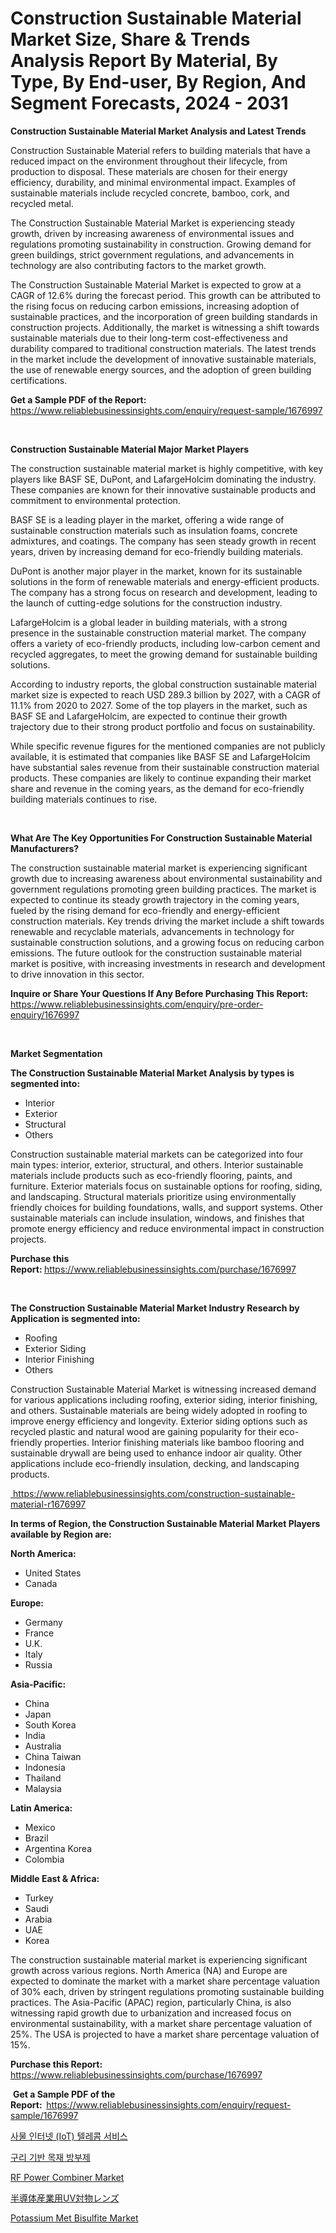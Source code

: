<p><h1>Construction Sustainable Material Market Size, Share & Trends Analysis Report By Material, By Type, By End-user, By Region, And Segment Forecasts, 2024 - 2031</h1></p><p><strong>Construction Sustainable Material Market Analysis and Latest Trends</strong></p>
<p><p>Construction Sustainable Material refers to building materials that have a reduced impact on the environment throughout their lifecycle, from production to disposal. These materials are chosen for their energy efficiency, durability, and minimal environmental impact. Examples of sustainable materials include recycled concrete, bamboo, cork, and recycled metal.</p><p>The Construction Sustainable Material Market is experiencing steady growth, driven by increasing awareness of environmental issues and regulations promoting sustainability in construction. Growing demand for green buildings, strict government regulations, and advancements in technology are also contributing factors to the market growth.</p><p>The Construction Sustainable Material Market is expected to grow at a CAGR of 12.6% during the forecast period. This growth can be attributed to the rising focus on reducing carbon emissions, increasing adoption of sustainable practices, and the incorporation of green building standards in construction projects. Additionally, the market is witnessing a shift towards sustainable materials due to their long-term cost-effectiveness and durability compared to traditional construction materials. The latest trends in the market include the development of innovative sustainable materials, the use of renewable energy sources, and the adoption of green building certifications.</p></p>
<p><strong>Get a Sample PDF of the Report:&nbsp;</strong> <a href="https://www.reliablebusinessinsights.com/enquiry/request-sample/1676997">https://www.reliablebusinessinsights.com/enquiry/request-sample/1676997</a></p>
<p>&nbsp;</p>
<p><strong>Construction Sustainable Material Major Market Players</strong></p>
<p><p>The construction sustainable material market is highly competitive, with key players like BASF SE, DuPont, and LafargeHolcim dominating the industry. These companies are known for their innovative sustainable products and commitment to environmental protection.</p><p>BASF SE is a leading player in the market, offering a wide range of sustainable construction materials such as insulation foams, concrete admixtures, and coatings. The company has seen steady growth in recent years, driven by increasing demand for eco-friendly building materials.</p><p>DuPont is another major player in the market, known for its sustainable solutions in the form of renewable materials and energy-efficient products. The company has a strong focus on research and development, leading to the launch of cutting-edge solutions for the construction industry.</p><p>LafargeHolcim is a global leader in building materials, with a strong presence in the sustainable construction material market. The company offers a variety of eco-friendly products, including low-carbon cement and recycled aggregates, to meet the growing demand for sustainable building solutions.</p><p>According to industry reports, the global construction sustainable material market size is expected to reach USD 289.3 billion by 2027, with a CAGR of 11.1% from 2020 to 2027. Some of the top players in the market, such as BASF SE and LafargeHolcim, are expected to continue their growth trajectory due to their strong product portfolio and focus on sustainability.</p><p>While specific revenue figures for the mentioned companies are not publicly available, it is estimated that companies like BASF SE and LafargeHolcim have substantial sales revenue from their sustainable construction material products. These companies are likely to continue expanding their market share and revenue in the coming years, as the demand for eco-friendly building materials continues to rise.</p></p>
<p>&nbsp;</p>
<p><strong>What Are The Key Opportunities For Construction Sustainable Material Manufacturers?</strong></p>
<p><p>The construction sustainable material market is experiencing significant growth due to increasing awareness about environmental sustainability and government regulations promoting green building practices. The market is expected to continue its steady growth trajectory in the coming years, fueled by the rising demand for eco-friendly and energy-efficient construction materials. Key trends driving the market include a shift towards renewable and recyclable materials, advancements in technology for sustainable construction solutions, and a growing focus on reducing carbon emissions. The future outlook for the construction sustainable material market is positive, with increasing investments in research and development to drive innovation in this sector.</p></p>
<p><strong>Inquire or Share Your Questions If Any Before Purchasing This Report:</strong> <a href="https://www.reliablebusinessinsights.com/enquiry/pre-order-enquiry/1676997">https://www.reliablebusinessinsights.com/enquiry/pre-order-enquiry/1676997</a></p>
<p>&nbsp;</p>
<p><strong>Market Segmentation</strong></p>
<p><strong>The Construction Sustainable Material Market Analysis by types is segmented into:</strong></p>
<p><ul><li>Interior</li><li>Exterior</li><li>Structural</li><li>Others</li></ul></p>
<p><p>Construction sustainable material markets can be categorized into four main types: interior, exterior, structural, and others. Interior sustainable materials include products such as eco-friendly flooring, paints, and furniture. Exterior materials focus on sustainable options for roofing, siding, and landscaping. Structural materials prioritize using environmentally friendly choices for building foundations, walls, and support systems. Other sustainable materials can include insulation, windows, and finishes that promote energy efficiency and reduce environmental impact in construction projects.</p></p>
<p><strong>Purchase this Report:&nbsp;</strong><a href="https://www.reliablebusinessinsights.com/purchase/1676997">https://www.reliablebusinessinsights.com/purchase/1676997</a></p>
<p>&nbsp;</p>
<p><strong>The Construction Sustainable Material Market Industry Research by Application is segmented into:</strong></p>
<p><ul><li>Roofing</li><li>Exterior Siding</li><li>Interior Finishing</li><li>Others</li></ul></p>
<p><p>Construction Sustainable Material Market is witnessing increased demand for various applications including roofing, exterior siding, interior finishing, and others. Sustainable materials are being widely adopted in roofing to improve energy efficiency and longevity. Exterior siding options such as recycled plastic and natural wood are gaining popularity for their eco-friendly properties. Interior finishing materials like bamboo flooring and sustainable drywall are being used to enhance indoor air quality. Other applications include eco-friendly insulation, decking, and landscaping products.</p></p>
<p><a href="https://www.reliablebusinessinsights.com/construction-sustainable-material-r1676997">&nbsp;https://www.reliablebusinessinsights.com/construction-sustainable-material-r1676997</a></p>
<p><strong>In terms of Region, the Construction Sustainable Material Market Players available by Region are:</strong></p>
<p>
    <p> <strong> North America: </strong>
        <ul>
            <li>United States</li>
            <li>Canada</li>
        </ul>
        </p> 
    <p> <strong> Europe: </strong>
        <ul>
            <li>Germany</li>
            <li>France</li>
            <li>U.K.</li>
            <li>Italy</li>
            <li>Russia</li>
        </ul>
        </p> 
    <p> <strong> Asia-Pacific: </strong>
        <ul>
            <li>China</li>
            <li>Japan</li>
            <li>South Korea</li>
            <li>India</li>
            <li>Australia</li>
            <li>China Taiwan</li>
            <li>Indonesia</li>
            <li>Thailand</li>
            <li>Malaysia</li>
        </ul>
        </p> 
    <p> <strong> Latin America: </strong>
        <ul>
            <li>Mexico</li>
            <li>Brazil</li>
            <li>Argentina Korea</li>
            <li>Colombia</li>
        </ul>
        </p> 
    <p> <strong> Middle East & Africa: </strong>
        <ul>
            <li>Turkey</li>
            <li>Saudi</li>
            <li>Arabia</li>
            <li>UAE</li>
            <li>Korea</li>
        </ul>
    </p>
    </p>
<p><p>The construction sustainable material market is experiencing significant growth across various regions. North America (NA) and Europe are expected to dominate the market with a market share percentage valuation of 30% each, driven by stringent regulations promoting sustainable building practices. The Asia-Pacific (APAC) region, particularly China, is also witnessing rapid growth due to urbanization and increased focus on environmental sustainability, with a market share percentage valuation of 25%. The USA is projected to have a market share percentage valuation of 15%.</p></p>
<p><strong>Purchase this Report: </strong><a href="https://www.reliablebusinessinsights.com/purchase/1676997">https://www.reliablebusinessinsights.com/purchase/1676997</a></p>
<p>&nbsp;<strong>Get a Sample PDF of the Report:&nbsp;&nbsp;</strong><a href="https://www.reliablebusinessinsights.com/enquiry/request-sample/1676997">https://www.reliablebusinessinsights.com/enquiry/request-sample/1676997</a></p>
<p><strong></strong></p>
<p><p><a href="https://github.com/JackieFauhey9089475/Market-Research-Report-List-2/blob/main/251540990656.md">사물 인터넷 (IoT) 텔레콤 서비스</a></p><p><a href="https://medium.com/@danykakilback/%EA%B5%AC%EB%A6%AC-%EA%B8%B0%EB%B0%98-%EB%AA%A9%EC%9E%AC-%EB%B0%A9%EB%B6%80%EC%A0%9C-%EC%8B%9C%EC%9E%A5-%EB%B6%84%EC%84%9D-%EC%A0%84%EC%84%B8%EA%B3%84-%EC%82%B0%EC%97%85-%EC%A0%84%EB%A7%9D-%EB%B0%8F-%EC%98%88%EC%B8%A1-2024%EB%85%84%EB%B6%80%ED%84%B0-2031%EB%85%84%EA%B9%8C%EC%A7%80-b3a6a60327e1">구리 기반 목재 방부제</a></p><p><a href="https://issuu.com/reportprime-2/docs/rf-power-combiner-market-size-2030.pptx">RF Power Combiner Market</a></p><p><a href="https://github.com/SimeonBode1/Market-Research-Report-List-1/blob/main/787368699261.md">半導体産業用UV対物レンズ</a></p><p><a href="https://github.com/Valeridd446677/Market-Research-Report-List-1/blob/main/potassium-met-bisulfite-market.md">Potassium Met Bisulfite Market</a></p></p>